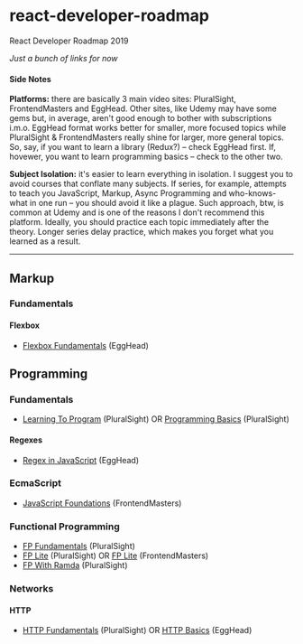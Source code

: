 # react-developer-roadmap

React Developer Roadmap 2019

*Just a bunch of links for now*

#### Side Notes

**Platforms:** there are basically 3 main video sites: PluralSight, FrontendMasters and EggHead. Other sites, like Udemy may have some gems but, in average, aren't good enough to bother with subscriptions i.m.o. EggHead format works better for smaller, more focused topics while PluralSight & FrontendMasters really shine for larger, more general topics. So, say, if you want to learn a library (Redux?) – check EggHead first. If, hovewer, you want to learn programming basics – check to the other two.

**Subject Isolation:** it's easier to learn everything in isolation. I suggest you to avoid courses that conflate many subjects. 
If series, for example, attempts to teach you JavaScript, Markup, Async Programming and who-knows-what in one run – you should avoid it like a plague. Such approach, btw, is common at Udemy and is one of the reasons I don't recommend this platform. Ideally, you should practice each topic immediately after the theory. Longer series delay practice, which makes you forget what you learned as a result. 

---

## Markup

### Fundamentals

#### Flexbox

* [Flexbox Fundamentals](https://egghead.io/courses/flexbox-fundamentals) (EggHead)

## Programming

### Fundamentals

* [Learning To Program](https://www.pluralsight.com/courses/learning-programming-javascript) (PluralSight) OR [Programming Basics](https://www.pluralsight.com/courses/javascript-programming-basics) (PluralSight)

#### Regexes

* [Regex in JavaScript](https://egghead.io/courses/regex-in-javascript) (EggHead)

### EcmaScript

* [JavaScript Foundations](https://frontendmasters.com/courses/javascript-foundations/) (FrontendMasters)

### Functional Programming

* [FP Fundamentals](https://www.pluralsight.com/courses/javascript-functional-programming-fundamentals) (PluralSight)
* [FP Lite](https://www.pluralsight.com/courses/functional-lite-javascript) (PluralSight) OR [FP Lite](https://frontendmasters.com/courses/functional-javascript-v2/) (FrontendMasters)
* [FP With Ramda](https://www.pluralsight.com/courses/javascript-ramda-functional) (PluralSight)

### Networks

#### HTTP

* [HTTP Fundamentals](https://www.pluralsight.com/courses/xhttp-fund) (PluralSight) OR [HTTP Basics](https://www.pluralsight.com/courses/xhttp-fund) (EggHead)
